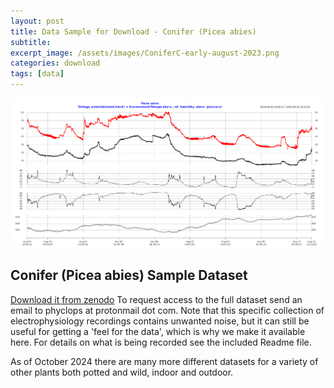 ```yaml
---
layout: post
title: Data Sample for Download - Conifer (Picea abies)
subtitle: 
excerpt_image: /assets/images/ConiferC-early-august-2023.png
categories: download
tags: [data]
---
```


![Conifer](/assets/images/ConiferC-early-august-2023.png)

## Conifer (Picea abies) Sample Dataset
[Download it from zenodo](https://zenodo.org/doi/10.5281/zenodo.10557077)
To request access to the full dataset send an email to phyclops at protonmail dot com. Note that this specific collection of electrophysiology recordings contains unwanted noise, but it can still be useful for getting a 'feel for the data', which is why we make it available here. For details on what is being recorded see the included Readme file. 

As of October 2024 there are many more different datasets for a variety of other plants both potted and wild, indoor and outdoor.
<br/>
